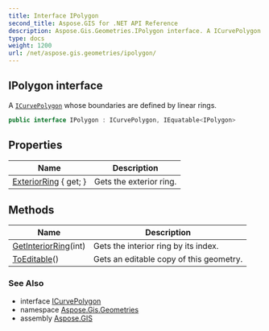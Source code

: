 ```yaml
---
title: Interface IPolygon
second_title: Aspose.GIS for .NET API Reference
description: Aspose.Gis.Geometries.IPolygon interface. A ICurvePolygon whose boundaries are defined by linear rings
type: docs
weight: 1200
url: /net/aspose.gis.geometries/ipolygon/
---
```

## IPolygon interface

A [`ICurvePolygon`](../icurvepolygon/) whose boundaries are defined by linear rings.

```csharp
public interface IPolygon : ICurvePolygon, IEquatable<IPolygon>
```

## Properties

| Name | Description |
| --- | --- |
| [ExteriorRing](../../aspose.gis.geometries/ipolygon/exteriorring/) { get; } | Gets the exterior ring. |

## Methods

| Name | Description |
| --- | --- |
| [GetInteriorRing](../../aspose.gis.geometries/ipolygon/getinteriorring/)(int) | Gets the interior ring by its index. |
| [ToEditable](../../aspose.gis.geometries/ipolygon/toeditable/)() | Gets an editable copy of this geometry. |

### See Also

* interface [ICurvePolygon](../icurvepolygon/)
* namespace [Aspose.Gis.Geometries](../../aspose.gis.geometries/)
* assembly [Aspose.GIS](../../)


